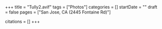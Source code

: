+++
title = "Tully2.avif"
tags = ["Photos"]
categories = []
startDate = ""
draft = false
pages = ["San Jose, CA (2445 Fontaine Rd)"]

citations = []
+++
